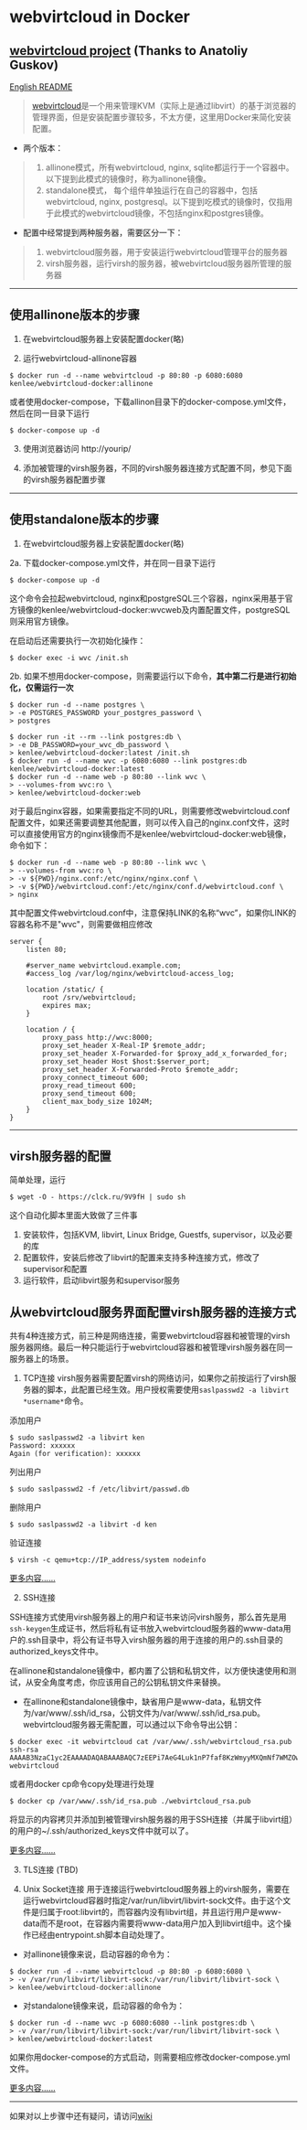 # webvirtcloud in Docker
## [webvirtcloud project](https://github.com/retspen/webvirtcloud) (Thanks to Anatoliy Guskov)

[English README](README.en.md)

>[webvirtcloud](https://github.com/retspen/webvirtcloud)是一个用来管理KVM（实际上是通过libvirt）的基于浏览器的管理界面，但是安装配置步骤较多，不太方便，这里用Docker来简化安装配置。

- 两个版本：
> 1. allinone模式，所有webvirtcloud, nginx, sqlite都运行于一个容器中。以下提到此模式的镜像时，称为allinone镜像。
> 2. standalone模式， 每个组件单独运行在自己的容器中，包括webvirtcloud, nginx, postgresql。以下提到吃模式的镜像时，仅指用于此模式的webvirtcloud镜像，不包括nginx和postgres镜像。

- 配置中经常提到两种服务器，需要区分一下：
> 1. webvirtcloud服务器，用于安装运行webvirtcloud管理平台的服务器
> 2. virsh服务器，运行virsh的服务器，被webvirtcloud服务器所管理的服务器

--------
## 使用allinone版本的步骤
1. 在webvirtcloud服务器上安装配置docker(略)

2. 运行webvirtcloud-allinone容器

```
$ docker run -d --name webvirtcloud -p 80:80 -p 6080:6080 kenlee/webvirtcloud-docker:allinone
```
或者使用docker-compose，下载allinon目录下的docker-compose.yml文件，然后在同一目录下运行
```
$ docker-compose up -d
```

3. 使用浏览器访问 http://yourip/

4. 添加被管理的virsh服务器，不同的virsh服务器连接方式配置不同，参见下面的virsh服务器配置步骤

--------
## 使用standalone版本的步骤
1. 在webvirtcloud服务器上安装配置docker(略)

2a. 下载docker-compose.yml文件，并在同一目录下运行
```
$ docker-compose up -d
```
这个命令会拉起webvirtcloud, nginx和postgreSQL三个容器，nginx采用基于官方镜像的kenlee/webvirtcloud-docker:wvcweb及内置配置文件，postgreSQL则采用官方镜像。

在启动后还需要执行一次初始化操作：
```
$ docker exec -i wvc /init.sh
```

2b. 如果不想用docker-compose，则需要运行以下命令，**其中第二行是进行初始化，仅需运行一次**
```
$ docker run -d --name postgres \
> -e POSTGRES_PASSWORD your_postgres_password \
> postgres

$ docker run -it --rm --link postgres:db \
> -e DB_PASSWORD=your_wvc_db_password \
> kenlee/webvirtcloud-docker:latest /init.sh
$ docker run -d --name wvc -p 6080:6080 --link postgres:db kenlee/webvirtcloud-docker:latest
$ docker run -d --name web -p 80:80 --link wvc \
> --volumes-from wvc:ro \
> kenlee/webvirtcloud-docker:web
```

对于最后nginx容器，如果需要指定不同的URL，则需要修改webvirtcloud.conf配置文件，如果还需要调整其他配置，则可以传入自己的nginx.conf文件，这时可以直接使用官方的nginx镜像而不是kenlee/webvirtcloud-docker:web镜像，命令如下：

```
$ docker run -d --name web -p 80:80 --link wvc \
> --volumes-from wvc:ro \
> -v ${PWD}/nginx.conf:/etc/nginx/nginx.conf \
> -v ${PWD}/webvirtcloud.conf:/etc/nginx/conf.d/webvirtcloud.conf \
> nginx
```
其中配置文件webvirtcloud.conf中，注意保持LINK的名称“wvc”，如果你LINK的容器名称不是"wvc"，则需要做相应修改
```
server {
    listen 80;

    #server_name webvirtcloud.example.com;
    #access_log /var/log/nginx/webvirtcloud-access_log;

    location /static/ {
        root /srv/webvirtcloud;
        expires max;
    }

    location / {
        proxy_pass http://wvc:8000;
        proxy_set_header X-Real-IP $remote_addr;
        proxy_set_header X-Forwarded-for $proxy_add_x_forwarded_for;
        proxy_set_header Host $host:$server_port;
        proxy_set_header X-Forwarded-Proto $remote_addr;
        proxy_connect_timeout 600;
        proxy_read_timeout 600;
        proxy_send_timeout 600;
        client_max_body_size 1024M;
    }
}
```

--------
## virsh服务器的配置
简单处理，运行
```
$ wget -O - https://clck.ru/9V9fH | sudo sh
```
这个自动化脚本里面大致做了三件事
1. 安装软件，包括KVM, libvirt, Linux Bridge, Guestfs, supervisor，以及必要的库
2. 配置软件，安装后修改了libvirt的配置来支持多种连接方式，修改了supervisor和配置
3. 运行软件，启动libvirt服务和supervisor服务

## 从webvirtcloud服务界面配置virsh服务器的连接方式

共有4种连接方式，前三种是网络连接，需要webvirtcloud容器和被管理的virsh服务器网络。最后一种只能运行于webvirtcloud容器和被管理virsh服务器在同一服务器上的场景。

1. TCP连接
virsh服务器需要配置virsh的网络访问，如果你之前按运行了virsh服务器的脚本，此配置已经生效。用户授权需要使用`saslpasswd2 -a libvirt *username*`命令。

添加用户
```
$ sudo saslpasswd2 -a libvirt ken
Password: xxxxxx
Again (for verification): xxxxxx
```

列出用户
```
$ sudo saslpasswd2 -f /etc/libvirt/passwd.db
```

删除用户
```
$ sudo saslpasswd2 -a libvirt -d ken
```

验证连接
```
$ virsh -c qemu+tcp://IP_address/system nodeinfo
```

[更多内容......](https://github.com/retspen/webvirtmgr/wiki/Setup-TCP-authorization)

2. SSH连接

SSH连接方式使用virsh服务器上的用户和证书来访问virsh服务，那么首先是用`ssh-keygen`生成证书，然后将私有证书放入webvirtcloud服务器的www-data用户的.ssh目录中，将公有证书导入virsh服务器的用于连接的用户的.ssh目录的authorized_keys文件中。

在allinone和standalone镜像中，都内置了公钥和私钥文件，以方便快速使用和测试，从安全角度考虑，你应该用自己的公钥私钥文件来替换。

- 在allinone和standalone镜像中，缺省用户是www-data，私钥文件为/var/www/.ssh/id_rsa，公钥文件为/var/www/.ssh/id_rsa.pub。webvirtcloud服务器无需配置，可以通过以下命令导出公钥：

```
$ docker exec -it webvirtcloud cat /var/www/.ssh/webvirtcloud_rsa.pub
ssh-rsa AAAAB3NzaC1yc2EAAAADAQABAAABAQC7zEEPi7AeG4Luk1nP7faf8KzWmyyMXQmNf7WMZOwJP08Zp9p6QJ727w6OFgTtMbL3miljXjjV7U9TC8mQBIJ9cRZFwFZZfsifFROSYE+OUjsw6IuzUaq3krPOqM71/iKm3jHIqd9JAu5M0MnwTGjd9aVs3aXPJ68PuVmaEXgsBql+4cSu0890GBY9BoOxE6i1Pdjxw6T6ZsxRnyAzx2Q9bBCXtVngjgQhS77vNhFENKlnqL170O17lAW+xHzr+ONULtFVqOveaqdVcZNGlb6KbN3otsUq00dE6ow2jZM9q4OhA7FSzoiQRVgPlr4JNj+soG3AR9fGHh7TwrkEdRad webvirtcloud
```

或者用docker cp命令copy处理进行处理
```
$ docker cp /var/www/.ssh/id_rsa.pub ./webvirtcloud_rsa.pub
```

将显示的内容拷贝并添加到被管理virsh服务器的用于SSH连接（并属于libvirt组）的用户的~/.ssh/authorized_keys文件中就可以了。

[更多内容......](https://github.com/retspen/webvirtmgr/wiki/Setup-SSH-Authorization)

3. TLS连接
(TBD)

4. Unix Socket连接
用于连接运行webvirtcloud服务器上的virsh服务，需要在运行webvirtcloud容器时指定/var/run/libvirt/libvirt-sock文件。由于这个文件是归属于root:libvirt的，而容器内没有libvirt组，并且运行用户是www-data而不是root，在容器内需要将www-data用户加入到libvirt组中。这个操作已经由entrypoint.sh脚本自动处理了。

- 对allinone镜像来说，启动容器的命令为：
```
$ docker run -d --name webvirtcloud -p 80:80 -p 6080:6080 \
> -v /var/run/libvirt/libvirt-sock:/var/run/libvirt/libvirt-sock \
> kenlee/webvirtcloud-docker:allinone
```

- 对standalone镜像来说，启动容器的命令为：
```
$ docker run -d --name wvc -p 6080:6080 --link postgres:db \
> -v /var/run/libvirt/libvirt-sock:/var/run/libvirt/libvirt-sock \
> kenlee/webvirtcloud-docker:latest
```

如果你用docker-compose的方式启动，则需要相应修改docker-compose.yml文件。

[更多内容......](https://github.com/retspen/webvirtmgr/wiki/Setup-Local-connection)

--------
如果对以上步骤中还有疑问，请访问[wiki](https://github.com/retspen/webvirtmgr/wiki)
